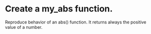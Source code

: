 # Create a my_abs function.

Reproduce behavior of an abs() function. It returns always the positive value of a number.
